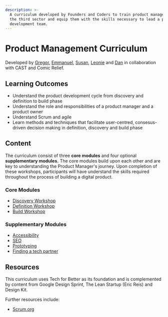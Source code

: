 ```yaml
---
description: >-
  A curriculum developed by Founders and Coders to train product managers within
  the third sector and equip them with the skills necessary to lead a product
  development team.
---
```


# Product Management Curriculum

Developed by [Gregor](https://github.com/Albadylic), [Emmanuel](https://github.com/emaggy), [Susan](https://github.com/susanX), [Leonie](https://github.com/LaLeonie) and [Dan](https://github.com/sofer) in collaboration with CAST and Comic Relief. 

## Learning Outcomes 

* Understand the product development cycle from discovery and definition to build phase
* Understand the role and responsibilities of a product manager and a product owner 
* Understand Scrum and agile
* Learn methods and techniques that facilitate user-centred, consesus-driven decision making in definition, discovery and build phase

## Content 

The curriculum consist of three **core modules** and four optional **supplementary modules.**  The core modules build upon each other and are key to understanding the Product Manager's journey. Upon completion of these workshops, participants will have understand the skills required throughout the process of building a digital product. 

### Core Modules 

* [Discovery Workshop ](core-modules/discovery-workshop.md)
* [Definition Workshop ](core-modules/definition-workshop/)
* [Build Workshop](core-modules/build-workshop/)

### Supplementary Modules

* [Accessibility](supplementary-modules/accessibility.md) 
* [SEO](supplementary-modules/seo.md)
* [Prototyping](supplementary-modules/prototyping.md) 
* [Finding a tech partner ](supplementary-modules/finding-a-tech-partner/)

## Resources 

This curriculum uses Tech for Better as its foundation and is complemented by content from Google Design Sprint, The Lean Startup \(Eric Reis\) and Design Kit.

Further resources include: 

* [Scrum.org](https://www.scrum.org/)



